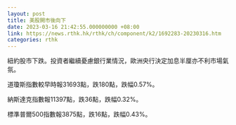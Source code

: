 ```yaml
---
layout: post
title: 美股開市後向下
date: 2023-03-16 21:42:55.000000000 +08:00
link: https://news.rthk.hk/rthk/ch/component/k2/1692283-20230316.htm
categories: rthk
---
```


紐約股市下跌。投資者繼續憂慮銀行業情況，歐洲央行決定加息半厘亦不利市場氣氛。

道瓊斯指數較早時報31693點，跌180點，跌幅0.57%。

納斯達克指數報11397點，跌36點，跌幅0.32%。

標準普爾500指數報3875點，跌16點，跌幅0.43%。
